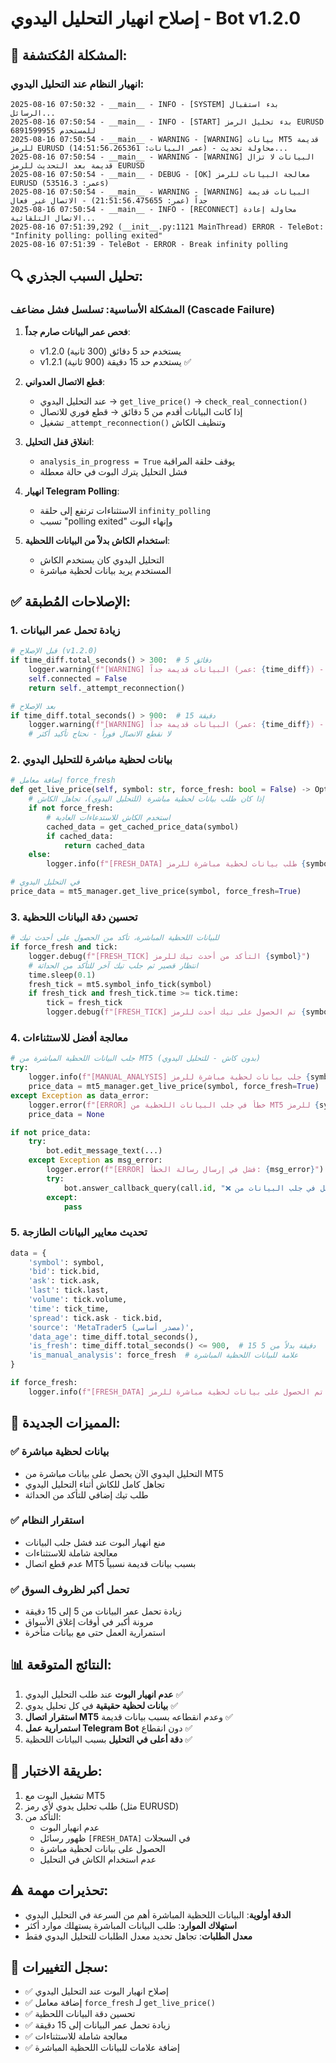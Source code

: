 # إصلاح انهيار التحليل اليدوي - Bot v1.2.0

## 🚨 المشكلة المُكتشفة:

### انهيار النظام عند التحليل اليدوي:
```
2025-08-16 07:50:32 - __main__ - INFO - [SYSTEM] بدء استقبال الرسائل...
2025-08-16 07:50:54 - __main__ - INFO - [START] بدء تحليل الرمز EURUSD للمستخدم 6891599955
2025-08-16 07:50:54 - __main__ - WARNING - [WARNING] بيانات MT5 قديمة للرمز EURUSD (عمر البيانات: 14:51:56.265361) - محاولة تحديث...
2025-08-16 07:50:54 - __main__ - WARNING - [WARNING] البيانات لا تزال قديمة بعد التحديث للرمز EURUSD
2025-08-16 07:50:54 - __main__ - DEBUG - [OK] معالجة البيانات للرمز EURUSD (عمر: 53516.3s)
2025-08-16 07:50:54 - __main__ - WARNING - [WARNING] البيانات قديمة جداً (عمر: 21:51:56.475655) - الاتصال غير فعال
2025-08-16 07:50:54 - __main__ - INFO - [RECONNECT] محاولة إعادة الاتصال التلقائية...
2025-08-16 07:51:39,292 (__init__.py:1121 MainThread) ERROR - TeleBot: "Infinity polling: polling exited"
2025-08-16 07:51:39 - TeleBot - ERROR - Break infinity polling
```

## 🔍 تحليل السبب الجذري:

### المشكلة الأساسية: **تسلسل فشل مضاعف (Cascade Failure)**

1. **فحص عمر البيانات صارم جداً**: 
   - v1.2.0 يستخدم حد 5 دقائق (300 ثانية)
   - v1.2.1 يستخدم حد 15 دقيقة (900 ثانية) ✅

2. **قطع الاتصال العدواني**:
   - عند التحليل اليدوي → `get_live_price()` → `check_real_connection()`
   - إذا كانت البيانات أقدم من 5 دقائق → قطع فوري للاتصال
   - تشغيل `_attempt_reconnection()` وتنظيف الكاش

3. **انغلاق قفل التحليل**:
   - `analysis_in_progress = True` يوقف حلقة المراقبة
   - فشل التحليل يترك البوت في حالة معطلة

4. **انهيار Telegram Polling**:
   - الاستثناءات ترتفع إلى حلقة `infinity_polling`
   - تسبب "polling exited" وإنهاء البوت

5. **استخدام الكاش بدلاً من البيانات اللحظية**:
   - التحليل اليدوي كان يستخدم الكاش 
   - المستخدم يريد بيانات لحظية مباشرة

## ✅ الإصلاحات المُطبقة:

### 1. **زيادة تحمل عمر البيانات**
```python
# قبل الإصلاح (v1.2.0)
if time_diff.total_seconds() > 300:  # 5 دقائق
    logger.warning(f"[WARNING] البيانات قديمة جداً (عمر: {time_diff}) - الاتصال غير فعال")
    self.connected = False
    return self._attempt_reconnection()

# بعد الإصلاح
if time_diff.total_seconds() > 900:  # 15 دقيقة
    logger.warning(f"[WARNING] البيانات قديمة جداً (عمر: {time_diff}) - الاتصال قد يكون غير فعال")
    # لا نقطع الاتصال فوراً - نحتاج تأكيد أكثر
```

### 2. **بيانات لحظية مباشرة للتحليل اليدوي**
```python
# إضافة معامل force_fresh
def get_live_price(self, symbol: str, force_fresh: bool = False) -> Optional[Dict]:
    # إذا كان طلب بيانات لحظية مباشرة (للتحليل اليدوي)، تجاهل الكاش
    if not force_fresh:
        # استخدم الكاش للاستدعاءات العادية
        cached_data = get_cached_price_data(symbol)
        if cached_data:
            return cached_data
    else:
        logger.info(f"[FRESH_DATA] طلب بيانات لحظية مباشرة للرمز {symbol} - تجاهل الكاش")

# في التحليل اليدوي
price_data = mt5_manager.get_live_price(symbol, force_fresh=True)
```

### 3. **تحسين دقة البيانات اللحظية**
```python
# للبيانات اللحظية المباشرة، تأكد من الحصول على أحدث تيك
if force_fresh and tick:
    logger.debug(f"[FRESH_TICK] التأكد من أحدث تيك للرمز {symbol}")
    # انتظار قصير ثم جلب تيك آخر للتأكد من الحداثة
    time.sleep(0.1)
    fresh_tick = mt5.symbol_info_tick(symbol)
    if fresh_tick and fresh_tick.time >= tick.time:
        tick = fresh_tick
        logger.debug(f"[FRESH_TICK] تم الحصول على تيك أحدث للرمز {symbol}")
```

### 4. **معالجة أفضل للاستثناءات**
```python
# جلب البيانات اللحظية المباشرة من MT5 (بدون كاش - للتحليل اليدوي)
try:
    logger.info(f"[MANUAL_ANALYSIS] جلب بيانات لحظية مباشرة للرمز {symbol}")
    price_data = mt5_manager.get_live_price(symbol, force_fresh=True)
except Exception as data_error:
    logger.error(f"[ERROR] خطأ في جلب البيانات اللحظية من MT5 للرمز {symbol}: {data_error}")
    price_data = None

if not price_data:
    try:
        bot.edit_message_text(...)
    except Exception as msg_error:
        logger.error(f"[ERROR] فشل في إرسال رسالة الخطأ: {msg_error}")
        try:
            bot.answer_callback_query(call.id, "❌ فشل في جلب البيانات من MT5", show_alert=True)
        except:
            pass
```

### 5. **تحديث معايير البيانات الطازجة**
```python
data = {
    'symbol': symbol,
    'bid': tick.bid,
    'ask': tick.ask,
    'last': tick.last,
    'volume': tick.volume,
    'time': tick_time,
    'spread': tick.ask - tick.bid,
    'source': 'MetaTrader5 (مصدر أساسي)',
    'data_age': time_diff.total_seconds(),
    'is_fresh': time_diff.total_seconds() <= 900,  # 15 دقيقة بدلاً من 5
    'is_manual_analysis': force_fresh  # علامة للبيانات اللحظية المباشرة
}

if force_fresh:
    logger.info(f"[FRESH_DATA] تم الحصول على بيانات لحظية مباشرة للرمز {symbol} في الوقت {tick_time}")
```

## 🎯 المميزات الجديدة:

### ✅ بيانات لحظية مباشرة
- التحليل اليدوي الآن يحصل على بيانات مباشرة من MT5
- تجاهل كامل للكاش أثناء التحليل اليدوي
- طلب تيك إضافي للتأكد من الحداثة

### ✅ استقرار النظام
- منع انهيار البوت عند فشل جلب البيانات
- معالجة شاملة للاستثناءات
- عدم قطع اتصال MT5 بسبب بيانات قديمة نسبياً

### ✅ تحمل أكبر لظروف السوق
- زيادة تحمل عمر البيانات من 5 إلى 15 دقيقة
- مرونة أكبر في أوقات إغلاق الأسواق
- استمرارية العمل حتى مع بيانات متأخرة

## 📊 النتائج المتوقعة:

1. **عدم انهيار البوت** عند طلب التحليل اليدوي ✅
2. **بيانات لحظية حقيقية** في كل تحليل يدوي ✅
3. **استقرار اتصال MT5** وعدم انقطاعه بسبب بيانات قديمة ✅
4. **استمرارية عمل Telegram Bot** دون انقطاع ✅
5. **دقة أعلى في التحليل** بسبب البيانات اللحظية ✅

## 🔧 طريقة الاختبار:

1. تشغيل البوت مع MT5
2. طلب تحليل يدوي لأي رمز (مثل EURUSD)
3. التأكد من:
   - عدم انهيار البوت
   - ظهور رسائل `[FRESH_DATA]` في السجلات
   - الحصول على بيانات لحظية مباشرة
   - عدم استخدام الكاش في التحليل

## ⚠️ تحذيرات مهمة:

- **الدقة أولوية**: البيانات اللحظية المباشرة أهم من السرعة في التحليل اليدوي
- **استهلاك الموارد**: طلب البيانات المباشرة يستهلك موارد أكثر
- **معدل الطلبات**: تجاهل تحديد معدل الطلبات للتحليل اليدوي فقط

## 📝 سجل التغييرات:

- ✅ إصلاح انهيار البوت عند التحليل اليدوي
- ✅ إضافة معامل `force_fresh` لـ `get_live_price()`
- ✅ تحسين دقة البيانات اللحظية
- ✅ زيادة تحمل عمر البيانات إلى 15 دقيقة
- ✅ معالجة شاملة للاستثناءات
- ✅ إضافة علامات للبيانات اللحظية المباشرة